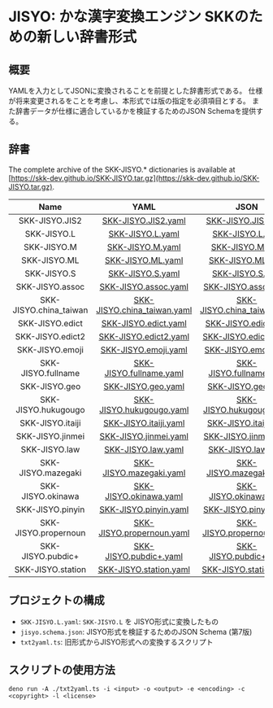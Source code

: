 # JISYO: かな漢字変換エンジン SKKのための新しい辞書形式

## 概要

YAMLを入力としてJSONに変換されることを前提とした辞書形式である。
仕様が将来変更されるをことを考慮し、本形式では版の指定を必須項目とする。
また辞書データが仕様に適合しているかを検証するためのJSON Schemaを提供する。

## 辞書

The complete archive of the SKK-JISYO.* dictionaries is available at
[https://skk-dev.github.io/SKK-JISYO.tar.gz](https://skk-dev.github.io/SKK-JISYO.tar.gz).

| Name | YAML | JSON | Msgpack |
| :-: |  :-: | :-: | :-: |
| SKK-JISYO.JIS2 | [SKK-JISYO.JIS2.yaml](https://skk-dict.github.io/SKK-JISYO.JIS2.yaml) | [SKK-JISYO.JIS2.json](https://skk-dict.github.io/SKK-JISYO.JIS2.json) | [SKK-JISYO.JIS2.mpk](https://skk-dict.github.io/SKK-JISYO.JIS2.mpk) |
| SKK-JISYO.L | [SKK-JISYO.L.yaml](https://skk-dict.github.io/SKK-JISYO.L.yaml) | [SKK-JISYO.L.json](https://skk-dict.github.io/SKK-JISYO.L.json) | [SKK-JISYO.L.mpk](https://skk-dict.github.io/SKK-JISYO.L.mpk) |
| SKK-JISYO.M | [SKK-JISYO.M.yaml](https://skk-dict.github.io/SKK-JISYO.M.yaml) | [SKK-JISYO.M.json](https://skk-dict.github.io/SKK-JISYO.M.json) | [SKK-JISYO.M.mpk](https://skk-dict.github.io/SKK-JISYO.M.mpk) |
| SKK-JISYO.ML | [SKK-JISYO.ML.yaml](https://skk-dict.github.io/SKK-JISYO.ML.yaml) | [SKK-JISYO.ML.json](https://skk-dict.github.io/SKK-JISYO.ML.json) | [SKK-JISYO.ML.mpk](https://skk-dict.github.io/SKK-JISYO.ML.mpk) |
| SKK-JISYO.S | [SKK-JISYO.S.yaml](https://skk-dict.github.io/SKK-JISYO.S.yaml) | [SKK-JISYO.S.json](https://skk-dict.github.io/SKK-JISYO.S.json) | [SKK-JISYO.S.mpk](https://skk-dict.github.io/SKK-JISYO.S.mpk) |
| SKK-JISYO.assoc | [SKK-JISYO.assoc.yaml](https://skk-dict.github.io/SKK-JISYO.assoc.yaml) | [SKK-JISYO.assoc.json](https://skk-dict.github.io/SKK-JISYO.assoc.json) | [SKK-JISYO.assoc.mpk](https://skk-dict.github.io/SKK-JISYO.assoc.mpk) |
| SKK-JISYO.china_taiwan | [SKK-JISYO.china_taiwan.yaml](https://skk-dict.github.io/SKK-JISYO.china_taiwan.yaml) | [SKK-JISYO.china_taiwan.json](https://skk-dict.github.io/SKK-JISYO.china_taiwan.json) | [SKK-JISYO.china_taiwan.mpk](https://skk-dict.github.io/SKK-JISYO.china_taiwan.mpk) |
| SKK-JISYO.edict | [SKK-JISYO.edict.yaml](https://skk-dict.github.io/SKK-JISYO.edict.yaml) | [SKK-JISYO.edict.json](https://skk-dict.github.io/SKK-JISYO.edict.json) | [SKK-JISYO.edict.mpk](https://skk-dict.github.io/SKK-JISYO.edict.mpk) |
| SKK-JISYO.edict2 | [SKK-JISYO.edict2.yaml](https://skk-dict.github.io/SKK-JISYO.edict2.yaml) | [SKK-JISYO.edict2.json](https://skk-dict.github.io/SKK-JISYO.edict2.json) | [SKK-JISYO.edict2.mpk](https://skk-dict.github.io/SKK-JISYO.edict2.mpk) |
| SKK-JISYO.emoji | [SKK-JISYO.emoji.yaml](https://skk-dict.github.io/SKK-JISYO.emoji.yaml) | [SKK-JISYO.emoji.json](https://skk-dict.github.io/SKK-JISYO.emoji.json) | [SKK-JISYO.emoji.mpk](https://skk-dict.github.io/SKK-JISYO.emoji.mpk) |
| SKK-JISYO.fullname | [SKK-JISYO.fullname.yaml](https://skk-dict.github.io/SKK-JISYO.fullname.yaml) | [SKK-JISYO.fullname.json](https://skk-dict.github.io/SKK-JISYO.fullname.json) | [SKK-JISYO.fullname.mpk](https://skk-dict.github.io/SKK-JISYO.fullname.mpk) |
| SKK-JISYO.geo | [SKK-JISYO.geo.yaml](https://skk-dict.github.io/SKK-JISYO.geo.yaml) | [SKK-JISYO.geo.json](https://skk-dict.github.io/SKK-JISYO.geo.json) | [SKK-JISYO.geo.mpk](https://skk-dict.github.io/SKK-JISYO.geo.mpk) |
| SKK-JISYO.hukugougo | [SKK-JISYO.hukugougo.yaml](https://skk-dict.github.io/SKK-JISYO.hukugougo.yaml) | [SKK-JISYO.hukugougo.json](https://skk-dict.github.io/SKK-JISYO.hukugougo.json) | [SKK-JISYO.hukugougo.mpk](https://skk-dict.github.io/SKK-JISYO.hukugougo.mpk) |
| SKK-JISYO.itaiji | [SKK-JISYO.itaiji.yaml](https://skk-dict.github.io/SKK-JISYO.itaiji.yaml) | [SKK-JISYO.itaiji.json](https://skk-dict.github.io/SKK-JISYO.itaiji.json) | [SKK-JISYO.itaiji.mpk](https://skk-dict.github.io/SKK-JISYO.itaiji.mpk) |
| SKK-JISYO.jinmei | [SKK-JISYO.jinmei.yaml](https://skk-dict.github.io/SKK-JISYO.jinmei.yaml) | [SKK-JISYO.jinmei.json](https://skk-dict.github.io/SKK-JISYO.jinmei.json) | [SKK-JISYO.jinmei.mpk](https://skk-dict.github.io/SKK-JISYO.jinmei.mpk) |
| SKK-JISYO.law | [SKK-JISYO.law.yaml](https://skk-dict.github.io/SKK-JISYO.law.yaml) | [SKK-JISYO.law.json](https://skk-dict.github.io/SKK-JISYO.law.json) | [SKK-JISYO.law.mpk](https://skk-dict.github.io/SKK-JISYO.law.mpk) |
| SKK-JISYO.mazegaki | [SKK-JISYO.mazegaki.yaml](https://skk-dict.github.io/SKK-JISYO.mazegaki.yaml) | [SKK-JISYO.mazegaki.json](https://skk-dict.github.io/SKK-JISYO.mazegaki.json) | [SKK-JISYO.mazegaki.mpk](https://skk-dict.github.io/SKK-JISYO.mazegaki.mpk) |
| SKK-JISYO.okinawa | [SKK-JISYO.okinawa.yaml](https://skk-dict.github.io/SKK-JISYO.okinawa.yaml) | [SKK-JISYO.okinawa.json](https://skk-dict.github.io/SKK-JISYO.okinawa.json) | [SKK-JISYO.okinawa.mpk](https://skk-dict.github.io/SKK-JISYO.okinawa.mpk) |
| SKK-JISYO.pinyin | [SKK-JISYO.pinyin.yaml](https://skk-dict.github.io/SKK-JISYO.pinyin.yaml) | [SKK-JISYO.pinyin.json](https://skk-dict.github.io/SKK-JISYO.pinyin.json) | [SKK-JISYO.pinyin.mpk](https://skk-dict.github.io/SKK-JISYO.pinyin.mpk) |
| SKK-JISYO.propernoun | [SKK-JISYO.propernoun.yaml](https://skk-dict.github.io/SKK-JISYO.propernoun.yaml) | [SKK-JISYO.propernoun.json](https://skk-dict.github.io/SKK-JISYO.propernoun.json) | [SKK-JISYO.propernoun.mpk](https://skk-dict.github.io/SKK-JISYO.propernoun.mpk) |
| SKK-JISYO.pubdic+ | [SKK-JISYO.pubdic+.yaml](https://skk-dict.github.io/SKK-JISYO.pubdic+.yaml) | [SKK-JISYO.pubdic+.json](https://skk-dict.github.io/SKK-JISYO.pubdic+.json) | [SKK-JISYO.pubdic+.mpk](https://skk-dict.github.io/SKK-JISYO.pubdic+.mpk) |
| SKK-JISYO.station | [SKK-JISYO.station.yaml](https://skk-dict.github.io/SKK-JISYO.station.yaml) | [SKK-JISYO.station.json](https://skk-dict.github.io/SKK-JISYO.station.json) | [SKK-JISYO.station.mpk](https://skk-dict.github.io/SKK-JISYO.station.mpk) |

## プロジェクトの構成

- `SKK-JISYO.L.yaml`: `SKK-JISYO.L` を JISYO形式に変換したもの
- `jisyo.schema.json`: JISYO形式を検証するためのJSON Schema (第7版)
- `txt2yaml.ts`: 旧形式からJISYO形式への変換するスクリプト

## スクリプトの使用方法

```
deno run -A ./txt2yaml.ts -i <input> -o <output> -e <encoding> -c <copyright> -l <license>
```
